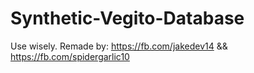 # Synthetic-Vegito-Database
Use wisely.
Remade by: https://fb.com/jakedev14 && https://fb.com/spidergarlic10

